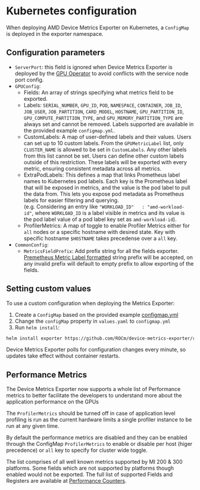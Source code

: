 # Kubernetes configuration

When deploying AMD Device Metrics Exporter on Kubernetes, a `ConfigMap` is deployed in the exporter namespace.

## Configuration parameters

- `ServerPort`: this field is ignored when Device Metrics Exporter is deployed by the [GPU Operator](https://instinct.docs.amd.com/projects/gpu-operator/en/latest/) to avoid conflicts with the service node port config.
- `GPUConfig`:
  - Fields: An array of strings specifying what metrics field to be exported.
  - Labels: `SERIAL_NUMBER`, `GPU_ID`, `POD`, `NAMESPACE`, `CONTAINER`, `JOB_ID`, `JOB_USER`, `JOB_PARTITION`, `CARD_MODEL`, `HOSTNAME`, `GPU_PARTITION_ID`, `GPU_COMPUTE_PARTITION_TYPE`, and `GPU_MEMORY_PARTITION_TYPE` are always set and cannot be removed. Labels supported are available in the provided example `configmap.yml`.
  - CustomLabels: A map of user-defined labels and their values. Users can set up to 10 custom labels. From the `GPUMetricLabel` list, only `CLUSTER_NAME` is allowed to be set in `CustomLabels`. Any other labels from this list cannot be set. Users can define other custom labels outside of this restriction. These labels will be exported with every metric, ensuring consistent metadata across all metrics.
  - ExtraPodLabels: This defines a map that links Prometheus label names to Kubernetes pod labels. Each key is the Prometheus label that will be exposed in metrics, and the value is the pod label to pull the data from. This lets you expose pod metadata as Prometheus labels for easier filtering and querying.<br>(e.g. Considering an entry like `"WORKLOAD_ID"   : "amd-workload-id"`, where `WORKLOAD_ID` is a label visible in metrics and its value is the pod label value of a pod label key set as `amd-workload-id`).
  - ProfilerMetrics: A map of toggle to enable Profiler Metrics either for `all` nodes or a specific hostname with desired state. Key with specific hostname `$HOSTNAME` takes precedense over a `all` key.
- `CommonConfig`: 
  - `MetricsFieldPrefix`: Add prefix string for all the fields exporter. [Premetheus Metric Label formatted](https://prometheus.io/docs/concepts/data_model/#metric-names-and-labels) string prefix will be accepted, on any invalid prefix will default to empty prefix to allow exporting of the fields.
   
## Setting custom values

To use a custom configuration when deploying the Metrics Exporter:

1. Create a `ConfigMap` based on the provided example [configmap.yml](https://github.com/ROCm/device-metrics-exporter/blob/main/example/configmap.yaml)
2. Change the `configMap` property in `values.yaml` to `configmap.yml`
3. Run `helm install`:

```bash
helm install exporter https://github.com/ROCm/device-metrics-exporter/releases/download/v1.3.1/device-metrics-exporter-charts-v1.3.1.tgz -n metrics-exporter -f values.yaml --create-namespace
```

Device Metrics Exporter polls for configuration changes every minute, so updates take effect without container restarts.

## Performance Metrics

The Device Metrics Exporter now supports a whole list of Performance metrics
to better facilitate the developers to understand more about the application
performance on the GPUs

The `ProfilerMetrics` should be turned off in case of application level
profiling is run as the current hardware limits a single profiler instance to
be run at any given time.

By default the performance metrics are disabled and they can be  enabled through the
ConfigMap `ProfilerMetrics` to enable or disable per host (higer precedence) or `all` key to specify for cluster wide toggle.

The list comprises of all well known metrics supported by MI 200 & 300 platforms. 
Some fields which are not supported by platforms though enabled would not be exported. 
The full list of supported Fields and Registers are available at [Performance Counters](https://rocm.docs.amd.com/en/latest/conceptual/gpu-arch/mi300-mi200-performance-counters.html).
